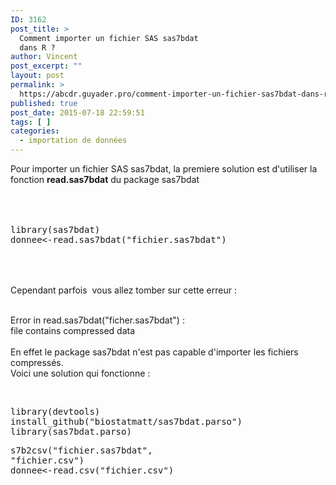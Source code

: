 ```yaml
---
ID: 3162
post_title: >
  Comment importer un fichier SAS sas7bdat
  dans R ?
author: Vincent
post_excerpt: ""
layout: post
permalink: >
  https://abcdr.guyader.pro/comment-importer-un-fichier-sas7bdat-dans-r/
published: true
post_date: 2015-07-18 22:59:51
tags: [ ]
categories:
  - importation de données
---
```

Pour importer un fichier SAS sas7bdat, la premiere solution est d'utiliser la fonction <strong>read.sas7bdat</strong> du package sas7bdat<br /><br /><br /> <pre lang='rsplus'><br />library(sas7bdat)<br />donnee&lt;-read.sas7bdat("fichier.sas7bdat") <br /></pre> <br /><br />Cependant parfois  vous allez tomber sur cette erreur :<br /><br /><p>Error in read.sas7bdat("ficher.sas7bdat") : <br /> file contains compressed data<br /><br />En effet le package sas7bdat n'est pas capable d'importer les fichiers compressés.<br />Voici une solution qui fonctionne :<br /><br /> <pre lang='rsplus'></p><p>library(devtools)<br />install_github("biostatmatt/sas7bdat.parso")<br />library(sas7bdat.parso)</p><p>s7b2csv("fichier.sas7bdat", "fichier.csv") <br />donnee&lt;-read.csv("fichier.csv")</p><p><br /> </pre>  </p>